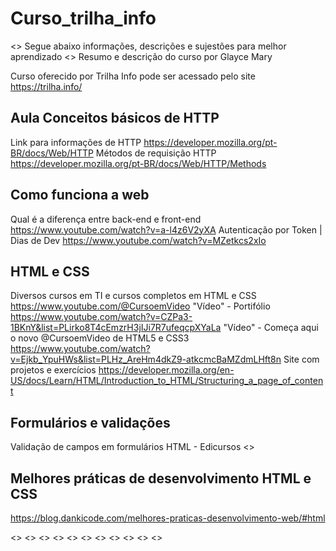 # Curso_trilha_info

<> Segue abaixo informações, descrições e sujestões para melhor aprendizado
<> Resumo e descrição do curso por Glayce Mary

Curso oferecido por Trilha Info pode ser acessado pelo site <https://trilha.info/> 

## Aula Conceitos básicos de HTTP
Link para informações de HTTP <https://developer.mozilla.org/pt-BR/docs/Web/HTTP>
Métodos de requisição HTTP <https://developer.mozilla.org/pt-BR/docs/Web/HTTP/Methods>

## Como funciona a web
Qual é a diferença entre back-end e front-end <https://www.youtube.com/watch?v=a-l4z6V2yXA>
Autenticação por Token | Dias de Dev <https://www.youtube.com/watch?v=MZetkcs2xIo>

## HTML e CSS
Diversos cursos em TI e cursos completos em HTML e CSS <https://www.youtube.com/@CursoemVideo>
"Vídeo" - Portifólio <https://www.youtube.com/watch?v=CZPa3-1BKnY&list=PLirko8T4cEmzrH3jIJi7R7ufeqcpXYaLa>
"Vídeo" - Começa aqui o novo ‪@CursoemVideo‬ de HTML5 e CSS3 <https://www.youtube.com/watch?v=Ejkb_YpuHWs&list=PLHz_AreHm4dkZ9-atkcmcBaMZdmLHft8n>
Site com projetos e exercícios <https://developer.mozilla.org/en-US/docs/Learn/HTML/Introduction_to_HTML/Structuring_a_page_of_content>

## Formulários e validações
Validação de campos em formulários HTML - Edicursos <>

## Melhores práticas de desenvolvimento HTML e CSS
<https://blog.dankicode.com/melhores-praticas-desenvolvimento-web/#html>



<> <> <> <> <> <> <> <> <> <> <>






